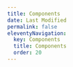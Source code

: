 ```yaml
---
title: Components
date: Last Modified
permalink: false
eleventyNavigation:
  key: Components
  title: Components
  order: 20 
---
```

